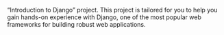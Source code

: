“Introduction to Django” project. This project is tailored for you to help you gain hands-on experience with Django, one of the most popular web frameworks for building robust web applications.
